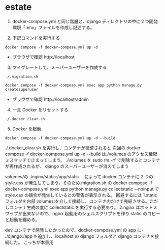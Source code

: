 # estate

1. docker-compose.yml と同じ階層と、django ディレクトリの中に２つ開発環境「.env」ファイルを作成し記述する。

2. 下記コマンドを実行する

```
docker compose -f docker-compose.yml up -d
```

- ブラウザで確認
  http://localhost

3. マイグレートして、スーパーユーザーを作成する

```
./.migration.sh

docker compose -f docker-compose.yml exec app python manage.py createsuperuser
```

- ブラウザで確認
  http://localhost/admin

4. 一旦 Docker をリセットする

```
./.docker_clear.sh
```

5. Docker を起動

```
docker compose -f docker-compose.yml up -d --build
```

./.docker_clear.sh を実行し、コンテナが破棄されると
次回の docker compose -f docker-compose.yml up -d --build は./volumes のアクセス権限ミスマッチで止まってしまう。
./volumes を sudo rm -rf で削除するとコンテナが再作成されるが、
django のスーパーユーザーが消えてしまう

volumes/の ./nginx/static:/app/static 　によって docker コンテナに 2 つの style.css が発生してしまう。そのため.migration.sh の
docker compose -f docker-compose.yml exec app python manage.py collectstatic --noinput
で style.css の競合が発生しているとの警告が表示される。
回避するには
1.static フォルダを内部 volumes:を介して接続し、コンテナ内だけで完結させる。ただしコンテナ生成の度に collectstatic を実行する必要あり。
2.nginx はホットスワップが出来ないので、nginx 起動用のシェルスクリプトを作り static のコピーと起動を纏める。

dev コンテナで開発したかったので、docker-compose.yml の app に- ./django:/app を追加し、localhost の django フォルダと
django コンテナを接続した。
こっちが本番用